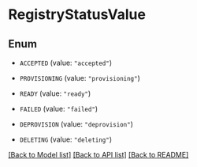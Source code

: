 # RegistryStatusValue

## Enum


* `ACCEPTED` (value: `"accepted"`)

* `PROVISIONING` (value: `"provisioning"`)

* `READY` (value: `"ready"`)

* `FAILED` (value: `"failed"`)

* `DEPROVISION` (value: `"deprovision"`)

* `DELETING` (value: `"deleting"`)


[[Back to Model list]](../README.md#documentation-for-models) [[Back to API list]](../README.md#documentation-for-api-endpoints) [[Back to README]](../README.md)

